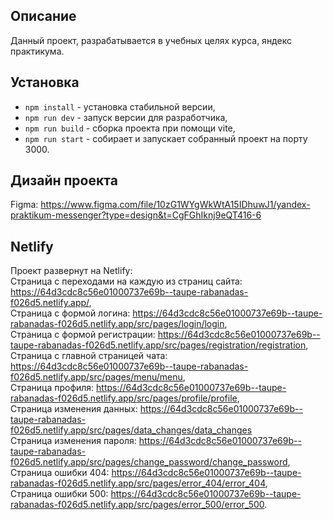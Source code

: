 ## Описание

Данный проект, разрабатывается в учебных целях курса, яндекс практикума.

## Установка

- `npm install` - установка стабильной версии,
- `npm run dev` - запуск версии для разработчика,
- `npm run build` - сборка проекта при помощи vite,
- `npm run start` - собирает и запускает собранный проект на порту 3000.

## Дизайн проекта

Figma: https://www.figma.com/file/10zG1WYgWkWtA15IDhuwJ1/yandex-praktikum-messenger?type=design&t=CgFGhIknj9eQT416-6

## Netlify

Проект развернут на Netlify: 
<br/>
Страница с переходами на каждую из страниц сайта: https://64d3cdc8c56e01000737e69b--taupe-rabanadas-f026d5.netlify.app/,
<br/>
Страница с формой логина: https://64d3cdc8c56e01000737e69b--taupe-rabanadas-f026d5.netlify.app/src/pages/login/login,
<br/>
Страница с формой регистрации: https://64d3cdc8c56e01000737e69b--taupe-rabanadas-f026d5.netlify.app/src/pages/registration/registration,
<br/>
Страница с главной страницей чата: https://64d3cdc8c56e01000737e69b--taupe-rabanadas-f026d5.netlify.app/src/pages/menu/menu,
<br/>
Страница профиля: https://64d3cdc8c56e01000737e69b--taupe-rabanadas-f026d5.netlify.app/src/pages/profile/profile,
<br/>
Страница изменения данных: https://64d3cdc8c56e01000737e69b--taupe-rabanadas-f026d5.netlify.app/src/pages/data_changes/data_changes
<br/>
Страница изменения пароля: https://64d3cdc8c56e01000737e69b--taupe-rabanadas-f026d5.netlify.app/src/pages/change_password/change_password,
<br/>
Страница ошибки 404: https://64d3cdc8c56e01000737e69b--taupe-rabanadas-f026d5.netlify.app/src/pages/error_404/error_404,
<br/>
Страница ошибки 500: https://64d3cdc8c56e01000737e69b--taupe-rabanadas-f026d5.netlify.app/src/pages/error_500/error_500.

